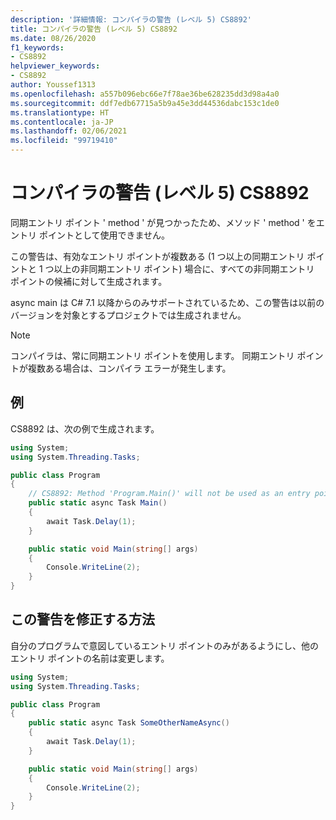 ```yaml
---
description: '詳細情報: コンパイラの警告 (レベル 5) CS8892'
title: コンパイラの警告 (レベル 5) CS8892
ms.date: 08/26/2020
f1_keywords:
- CS8892
helpviewer_keywords:
- CS8892
author: Youssef1313
ms.openlocfilehash: a557b096ebc66e7f78ae36be628235dd3d98a4a0
ms.sourcegitcommit: ddf7edb67715a5b9a45e3dd44536dabc153c1de0
ms.translationtype: HT
ms.contentlocale: ja-JP
ms.lasthandoff: 02/06/2021
ms.locfileid: "99719410"
---
```

# <a name="compiler-warning-level-5-cs8892"></a>コンパイラの警告 (レベル 5) CS8892

同期エントリ ポイント ' method ' が見つかったため、メソッド ' method ' をエントリ ポイントとして使用できません。

この警告は、有効なエントリ ポイントが複数ある (1 つ以上の同期エントリ ポイントと 1 つ以上の非同期エントリ ポイント) 場合に、すべての非同期エントリ ポイントの候補に対して生成されます。

async main は C# 7.1 以降からのみサポートされているため、この警告は以前のバージョンを対象とするプロジェクトでは生成されません。

> [!NOTE]
> コンパイラは、常に同期エントリ ポイントを使用します。 同期エントリ ポイントが複数ある場合は、コンパイラ エラーが発生します。

## <a name="example"></a>例

CS8892 は、次の例で生成されます。

```csharp
using System;
using System.Threading.Tasks;

public class Program
{
    // CS8892: Method 'Program.Main()' will not be used as an entry point because a synchronous entry point 'Program.Main(string[])' was found.
    public static async Task Main()
    {
        await Task.Delay(1);
    }

    public static void Main(string[] args)
    {
        Console.WriteLine(2);
    }
}
```

## <a name="how-to-fix-this-warning"></a>この警告を修正する方法

自分のプログラムで意図しているエントリ ポイントのみがあるようにし、他のエントリ ポイントの名前は変更します。

```csharp
using System;
using System.Threading.Tasks;

public class Program
{
    public static async Task SomeOtherNameAsync()
    {
        await Task.Delay(1);
    }

    public static void Main(string[] args)
    {
        Console.WriteLine(2);
    }
}
```
